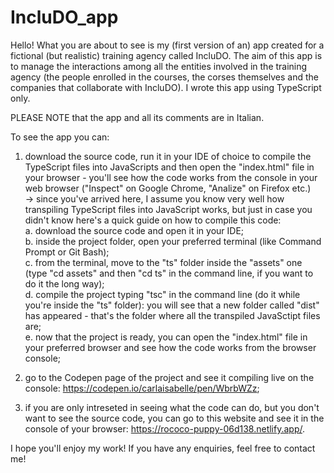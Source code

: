 # IncluDO_app
Hello! What you are about to see is my (first version of an) app created for a fictional (but realistic) training agency called IncluDO. The aim of this app is to manage the interactions among all the entities involved in the training agency (the people enrolled in the courses, the corses themselves and the companies that collaborate with IncluDO).
I wrote this app using TypeScript only. 

PLEASE NOTE that the app and all its comments are in Italian.

To see the app you can:
1. download the source code, run it in your IDE of choice to compile the TypeScript files into JavaScripts and then open the "index.html" file in your browser - you'll see how the code works from the console in your web browser ("Inspect" on Google Chrome, "Analize" on Firefox etc.)<br>
   -> since you've arrived here, I assume you know very well how transpiling TypeScript files into JavaScript works, but just in case you didn't know here's a quick guide on how to compile this code:<br>
   a. download the source code and open it in your IDE;<br>
   b. inside the project folder, open your preferred terminal (like Command Prompt or Git Bash);<br>
   c. from the terminal, move to the "ts" folder inside the "assets" one (type "cd assets" and then "cd ts" in the command line, if you want to do it the long way);<br>
   d. compile the project typing "tsc" in the command line (do it while you're inside the "ts" folder): you will see that a new folder called "dist" has appeared - that's the folder where all the transpiled JavaSctipt files are;<br>
   e. now that the project is ready, you can open the "index.html" file in your preferred browser and see how the code works from the browser console;<br>

2. go to the Codepen page of the project and see it compiling live on the console: https://codepen.io/carlaisabelle/pen/WbrbWZz;

3. if you are only intreseted in seeing what the code can do, but you don't want to see the source code, you can go to this website and see it in the console of your browser: https://rococo-puppy-06d138.netlify.app/.

I hope you'll enjoy my work! If you have any enquiries, feel free to contact me!
